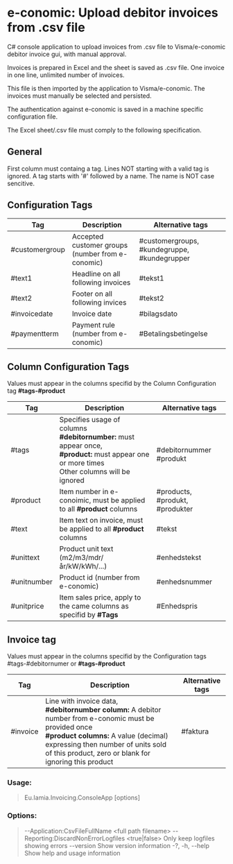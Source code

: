 # e-conomic: Upload debitor invoices from .csv file

C# console application to upload invoices from .csv file to Visma/e-conomic debitor invoice gui, with manual approval.

Invoices is prepared in Excel and the sheet is saved as .csv file.
One invoice in one line, unlimited number of invoices.

This file is then imported by the application to Visma/e-conomic.
The invoices must manually be selected and persisted.

The authentication against e-conomic is saved in a machine specific configuration file.

The Excel sheet/.csv file must comply to the following specification.

## General

First column must containg a tag. Lines NOT starting with a valid tag is ignored.
A tag starts with '#' followed by a name. The name is NOT case sencitive.

## Configuration Tags

|Tag       | Description       |Alternative tags|
|----------|-------------------|---------------|
|#customergroup|Accepted customer groups (number from e-conomic)|#customergroups, #kundegruppe, #kundegrupper|
|#text1|Headline on all following invoices|#tekst1|
|#text2|Footer on all following invices|#tekst2|
|#invoicedate|Invoice date|#bilagsdato|
|#paymentterm|Payment rule (number from e-conomic)|#Betalingsbetingelse|

## Column Configuration Tags

Values must appear in the columns specifid by the Column Configuration tag **#tags-#product**

|Tag       | Description       |Alternative tags|
|----------|-------------------|---------------|
|#tags     |Specifies usage of columns</br>**#debitornumber:** must appear once, </br>**#product:** must appear one or more times</br>Other columns will be ignored|</br>#debitornummer</br>#produkt|
|#product|Item number in e-conoimic, must be applied to all **#product** columns|#products, #produkt, #produkter|
|#text|Item text on invoice, must be applied to all **#product** columns|#tekst|
|#unittext|Product unit text (m2/m3/mdr/år/kW/kWh/...)|#enhedstekst|
|#unitnumber|Product id (number from e-conomic)|#enhedsnummer|
|#unitprice|Item sales price, apply to the came columns as specifid by **#Tags**|#Enhedspris|

## Invoice tag

Values must appear in the columns specifid by the Configuration tags #tags-#debitornumer or **#tags-#product**

|Tag     | Description       |Alternative tags|
|--------|-------------------|----------------|
|#invoice|Line with invoice data, </br>**#debitornumber column:** A debitor number from e-conomic must be provided once</br>**#product columns:** A value (decimal) expressing then number of units sold of this product, zero or blank for ignoring this product|#faktura|


### Usage:
>Eu.Iamia.Invoicing.ConsoleApp [options]

### Options:
>--Application:CsvFileFullName &lt;full path filename&gt;
>--Reporting:DiscardNonErrorLogfiles <true|false>    Only keep logfiles showing errors
>--version                                           Show version information
>-?, -h, --help                                      Show help and usage information